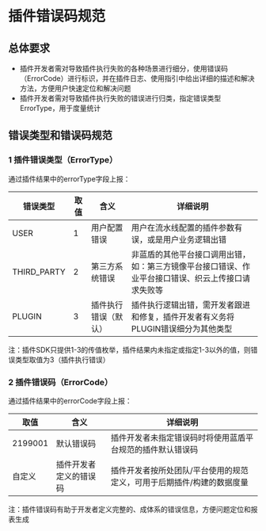 # 插件错误码规范

## 总体要求

- 插件开发者需对导致插件执行失败的各种场景进行细分，使用错误码（ErrorCode）进行标识，并在插件日志、使用指引中给出详细的描述和解决方法，方便用户快速定位和解决问题
- 插件开发者需对导致插件执行失败的错误进行归类，指定错误类型 ErrorType，用于度量统计

## 错误类型和错误码规范

### 1 插件错误类型（ErrorType）

通过插件结果中的errorType字段上报：

| 错误类型 | 取值 | 含义 | 详细说明 |
| ---- | ---- | ---- | ---- |
| USER | 1 | 用户配置错误 | 用户在流水线配置的插件参数有误，或是用户业务逻辑出错 |
| THIRD_PARTY | 2 | 第三方系统错误 | 非蓝盾的其他平台接口调用出错，如：第三方镜像平台接口错误、作业平台接口错误、织云上传接口请求失败等 |
| PLUGIN | 3 | 插件执行错误（默认） | 插件执行逻辑出错，需开发者跟进和修复，插件开发者有义务将PLUGIN错误细分为其他类型 |

注：插件SDK只提供1-3的传值枚举，插件结果内未指定或指定1-3以外的值，则错误类型取值为3（插件执行错误）

### 2 插件错误码（ErrorCode）

通过插件结果中的errorCode字段上报：

| 取值 | 含义 | 详细说明 |
| ---- | ---- | ---- |
| 2199001 | 默认错误码 | 插件开发者未指定错误码时将使用蓝盾平台规范的插件默认错误码 |
| 自定义 | 插件开发者定义的错误码 | 插件开发者按所处团队/平台使用的规范定义，可用于后期插件/构建的数据度量 |

注：插件错误码有助于开发者定义完整的、成体系的错误信息，方便问题定位和报表生成
